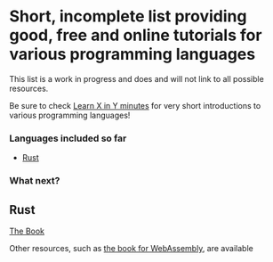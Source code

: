 # Short, incomplete list providing good, free and online tutorials for various programming languages

This list is a work in progress and does and will not link to all possible resources.

Be sure to check [Learn X in Y minutes](https://learnxinyminutes.com/) for very short introductions to various programming languages!

### Languages included so far

- [Rust](https://hoolaboola.github.io/programming-language-tutorials/#Rust)

### What next?


## Rust

[The Book](https://doc.rust-lang.org/stable/book/)

Other resources, such as [the book for WebAssembly](https://rustwasm.github.io/docs/book/), are available
